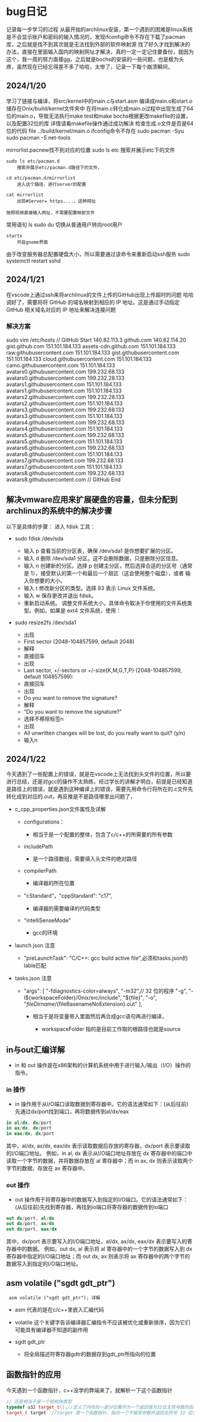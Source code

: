 # bug日记

记录每一步学习的过程
从最开始的archlinux安装，第一个遇到的困难是linux系统是不会显示账户和密码的输入情况的，发现ifconfig命令不存在下载了pacman库，之后就是找不到其次就是无法找到外部的软件映射源 找了好久才找到解决的办法，直接在里面输入国内的映射网址才解决，真的一定一定记住要备份，就因为这个，我一周的努力直接gg，之后就是bochs的安装的一些问题，也是极为头疼，虽然现在已经忘得差不多了哈哈，太惨了，记录一下每个崩溃瞬间，

## 2024/1/20
  
  学习了链接与编译，将src/kernel中的main.c与start.asm 编译成main.o和start.o 储存在Onix/build/kernel文件夹中
  在将main.c转化成main.o过程中出现生成了64位的main.o，导致无法执行make test和make bochs根据更改makefile的设置，以及配置32位的库  详情请看makefile操作通过成功解决
  检查生成.o文件是否是64位的代码
  file ../build/kernel/main.o
  ifconfig命令不存在
    sudo pacman -Syu
    sudo pacman -S net-tools

mirrorlist.pacnew找不到对应的位置
    sudo ls etc
        搜索并展示etc下的文件

    sudo ls etc/pacman.d
        搜索并展示etc/pacman.d路径下的文件，

    cd etc/pacman.d/mirrorlist
        进入这个路径，进行server的配置

    cat mirrorlist
        出现#Server= https....，这种网址

    按照视频直接输入网址，不需要配置映射文件

常用语句
    ls
    sudo du
        切换从普通用户转向root用户

    startx
        开启gnome界面
由于改变服务器总配置硬盘大小，所以需要通过该命令来重新启动ssh服务
    sudo systemctl restart sshd

## 2024/1/21

  在vscode上通过ssh来将archlinux的文件上传的GitHub出现上传超时的问题
  哈哈调好了，需要将将 GitHub 的域名映射到相应的 IP 地址。这是通过手动指定 GitHub 相关域名对应的 IP 地址来解决连接问题  

### 解决方案

sudo vim /etc/hosts
// GitHub Start
140.82.113.3      github.com
140.82.114.20     gist.github.com
151.101.184.133    assets-cdn.github.com
151.101.184.133    raw.githubusercontent.com
151.101.184.133    gist.githubusercontent.com
151.101.184.133    cloud.githubusercontent.com
151.101.184.133    camo.githubusercontent.com
151.101.184.133    avatars0.githubusercontent.com
199.232.68.133     avatars0.githubusercontent.com
199.232.28.133     avatars1.githubusercontent.com
151.101.184.133    avatars1.githubusercontent.com
151.101.184.133    avatars2.githubusercontent.com
199.232.28.133     avatars2.githubusercontent.com
151.101.184.133    avatars3.githubusercontent.com
199.232.68.133     avatars3.githubusercontent.com
151.101.184.133    avatars4.githubusercontent.com
199.232.68.133     avatars4.githubusercontent.com
151.101.184.133    avatars5.githubusercontent.com
199.232.68.133     avatars5.githubusercontent.com
151.101.184.133    avatars6.githubusercontent.com
199.232.68.133     avatars6.githubusercontent.com
151.101.184.133    avatars7.githubusercontent.com
199.232.68.133     avatars7.githubusercontent.com
151.101.184.133    avatars8.githubusercontent.com
199.232.68.133     avatars8.githubusercontent.com
// GitHub End

## 解决vmware应用来扩展硬盘的容量，但未分配到archlinux的系统中的解决步骤

以下是具体的步骤：
进入 fdisk 工具：

- sudo fdisk /dev/sda

  - 输入 p 查看当前的分区表，确保 /dev/sda1 是你想要扩展的分区。
  - 输入 d 删除 /dev/sda1 分区。这不会删除数据，只是删除分区信息。
  - 输入 n 创建新的分区。选择 p 创建主分区，然后选择合适的分区号（通常是 1），接受默认的第一个和最后一个扇区（这会使用整个磁盘），或者  输入你想要的大小。
  - 输入 t 修改新分区的类型。选择 83 表示 Linux 文件系统。
  - 输入 w 保存更改并退出 fdisk。
  - 重新启动系统。
调整文件系统大小，具体命令取决于你使用的文件系统类型。例如，如果是 ext4 文件系统，使用：

- sudo resize2fs /dev/sda1

  - 出现
  - First sector (2048-104857599, default 2048)
  - 解释
  - 直接回车
  - 出现
  - Last sector, +/-sectors or +/-size{K,M,G,T,P} (2048-104857599, default 104857599):
  - 直接回车
  - 出现
  - Do you want to remove the signature?
  - 解释
  - “Do you want to remove the signature?”
  - 选择不移除标签n
  - 出现
  - All unwritten changes will be lost, do you really want to quit? (y/n)
  - 输入n

## 2024/1/22

今天遇到了一些配置上的错误，就是在vscode上无法找到头文件的位置，所以要进行总结，还是对gcc的操作不太熟练，经过学长的讲解才明白，前提是已经知道是路径上的错误，就是遇到这种编译上的错误，需要先用命令行将所在的.c文件先转化成到对应的.out，再反推是不是路径哪里出问题了，

- c_cpp_properties.json文件属性及详解
  
  - configurations：

    - 相当于是一个配置的整体，包含了c/c++的所需要的所有参数
  - includePath

    - 是一个路径数组，需要填入头文件的绝对路径
  - compilerPath

    - 编译器的所在位置
  - "cStandard"，"cppStandard": "c17",

    - 编译器的需要编译的代码类型
  - "intelliSenseMode"
    - gcc的环境
- launch.json 注意

  - "preLaunchTask": "C/C++: gcc build active file",必须和tasks.json的lable匹配
- tasks.json 注意
  - "args": [
                "-fdiagnostics-color=always",
                "-m32",// 32 位的程序
                "-g",
                "-I${workspaceFolder}/Onix/src/include",
                "${file}",
                "-o",
                "${fileDirname}/${fileBasenameNoExtension}.out"
            ],

    - 相当于是将变量带入里面然后再合成gcc语句再进行编译，

      - workspaceFolder 指的是目前工作取的根路径也就是source

## in与out汇编详解

- in 和 out 操作是在x86架构的计算机系统中用于进行输入/输出（I/O）操作的指令。

### in 操作

- in 操作用于从I/O端口读取数据到寄存器中。它的语法通常如下：(从后往前) 先通过dx/port找到端口，再将数据传到al/dx/eax

```s
in al/dx, dx/port
in ax/dx, dx/port
in eax/dx, dx/port
```

其中，al/dx, ax/dx, eax/dx 表示读取数据后存放的寄存器，dx/port 表示要读取的I/O端口地址。
例如，in al, dx 表示从I/O端口地址存放在 dx 寄存器中的端口中读取一个字节的数据，并将数据存放在 al 寄存器中；而 in ax, dx 则表示读取两个字节的数据，存放在 ax 寄存器中。

### out 操作

- out 操作用于将寄存器中的数据写入到指定的I/O端口。它的语法通常如下：(从后往前)先找到寄存器，再找到io端口将寄存器的数据传到io端口

```s
out dx/port, al/dx
out dx/port, ax/dx
out dx/port, eax/dx
```

其中，dx/port 表示要写入的I/O端口地址，al/dx, ax/dx, eax/dx 表示要写入的寄存器中的数据。
例如，out dx, al 表示将 al 寄存器中的一个字节的数据写入到 dx 寄存器中指定的I/O端口地址；而 out dx, ax 则表示将 ax 寄存器中的两个字节的数据写入到指定的I/O端口地址。

## asm volatile ("sgdt gdt_ptr")

     asm volatile ("sgdt gdt_ptr"); 详解

- asm 代表的是在c/c++里嵌入汇编代码
- volatile 这个关键字告诉编译器汇编指令不应该被优化或重新排序，因为它们可能具有编译器不知道的副作用
- sgdt gdt_ptr

  - 将全局描述符寄存器gdtr的数据存到gdt_ptr所指向的位置

## 函数指针的应用

今天遇到一个函数指针，c++没学的弊端来了，就解析一下这个函数指针

```cpp
// 还是相当于是一个结构体类型
typedef u32 target_t();//定义了内存的一部分位置作为一个返回值为32位无符号数的函数指针，
target_t target  //target 是一个函数指针，指向一个不接受参数并返回无符号 32 位整数的函数。
```
